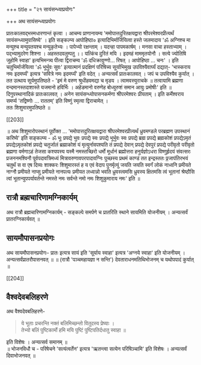+++
title = "२१ सायंसन्ध्याप्रयोगः"

+++
अथ सायंसन्ध्याप्रयोगः

प्रातःकालवद्भस्मधारणान्तं कृत्वा । आचम्य प्राणानायम्य 'ममोपात्तदुरितक्षयद्वारा श्रीपरमेश्वरप्रीत्यर्थं सायंसन्ध्यामुपासिष्ये' । इति सङ्कल्प्य आपोहिष्ठा० इत्यादिभिर्मार्जियित्वा हस्ते जलमादाय 'ॐ अग्निश्च मा मन्युश्च मन्युपतयश्च मन्युकृतेभ्यः । पापेभ्यो रक्षन्ताम् । यदन्हा पापमकार्षम् । मनसा वाचा हस्ताभ्याम् । पद्भ्यामुदरेण शिश्ना । अहस्तदवलुम्पतु ।। यत्किंच दुरितं मयि । इदमहं माममृतयोनौ । सत्ये ज्योतिषि जुहोमि स्वाहा' इत्यभिमन्त्र्य पीत्वा द्विराचम्य 'ॐ दधिक्रावुण्णो... रिषत् । आपोहिष्ठा ... चनः' । इति चतुभिर्मार्जयित्वा 'ॐ भूर्भुवः सुवः' इत्यात्मानं प्रदक्षिणं परिषिच्य सूर्याभिमुख उपविश्यैवार्घ्यं दद्यात्- 'भास्कराय नमः इदमर्घ्यं' इत्यत्र 'सवित्रे नमः इदमर्घ्यं' इति वदेत् । अन्यत्सर्वं प्रातःकालवत् । जपं च उपविश्यैव कुर्यात् । तत उत्थाय सूर्यमुपतिष्ठते - 'इमं मे वरुण श्रुधीहवमद्या च मृडय । त्वामवस्युराचके ॥ तत्वायामि ब्रह्मणा वन्दमानस्तदाशास्ते यजमानो हविर्भिः । अहेडमानो वरुणेह बोध्युरुशं समान आयुः प्रमोषीः' इति ॥ दिगुपस्थानादिकं प्रातःकालवत् । अनेन सायंसन्ध्योपासनकर्मणा श्रीपरमेश्वरः प्रीयताम् । इति कर्मेश्वराय समर्प्य 'तद्विष्णोः ... राततम्' इति विष्णुं स्मृत्वा द्विराचामेत् ।  
ततः शिशुमारमुपतिष्ठते ॥  

[[203]]  

॥ अथ शिशुमारोपस्थानं पूर्वोक्त ... 'ममोपात्तदुरितक्षयद्वारा श्रीपरमेश्वरप्रीत्यर्थं ध्रुवमण्डले परब्रह्मण उपस्थानं करिष्ये' इति सङ्कल्प्य - ॐ भूः प्रपद्ये भुवः प्रपद्ये स्वः प्रपद्ये भूर्भुवः स्वः प्रपद्ये ब्रह्म प्रपद्ये ब्रह्मकोशं प्रपद्येऽमृतं प्रपद्येऽमृतकोशं प्रपद्ये चतुर्जालं ब्रह्माकोशं यं मृत्युर्नावपश्यति तं प्रपद्ये देवान् प्रपद्ये देवपुरं प्रपद्ये परीवृतो परीवृतो ब्रह्मणा वर्मणाऽहं तेजसा कश्यपस्य यस्मै नमस्तच्छिरो धर्मो मूर्धानं ब्रह्मोत्तरा हनुर्यज्ञोऽधरा विष्णुर्हृदयं संवत्सरः प्रजननमश्विनौ पूर्वपदावत्रिमध्यं मित्रावरुणावपरपादावग्निः पुच्छस्य प्रथमं काण्डं तत इन्द्रस्ततः प्र॒जाप॑तिरभयं चतुर्थं स वा एष दिव्यः शाक्करः शिशुमारस्तं ह य एवं वेदाप पुनर्मृत्युं जयति जयति स्वर्गं लोकं नाध्वनि प्रमीयते नाग्नौ प्रमीयते नाप्सु प्रमीयते नानपत्यः प्रमीयत लध्वान्नो भवति ध्रुवस्त्वमसि ध्रुवस्य क्षितमसि त्वं भूतानां श्रेष्ठौसि त्वां भूतान्युपपर्यावर्तन्ते नमस्ते नमः सर्वन्ते नमो नमः शिशुकुमाराय नमः' इति ॥

## रात्रौ ब्रह्मचारिणामग्निकार्यम्
अथ रात्रौ ब्रह्मचारिणामग्निकार्यम् - सङ्कल्पे समर्पणे च प्रातरिति स्थाने सायमिति योजनीयम् । अन्यत्सर्वं प्रातरग्निकार्यवत् ॥

## सायमौपासनप्रयोगः
अथ सायमौपासनप्रयोगः- प्रातः इत्यत्र सायं इति 'सूर्याय स्वाहा' इत्यत्र 'अग्नये स्वाहा' इति योजनीयम् । अन्यत्सर्वंप्रातरौपासनवत् ॥ ॥ (रात्रौ 'पञ्चमहायज्ञा न सन्ति') देवताराधनमतिथिभोजनम् च यथोपपादं कुर्यात् ॥

[[204]]  

## वैश्वदेवबलिहरणे
अथ वैश्वदेवबलिहरणे-  

> ये भूताः प्रचरन्ति नक्तं बलिमिच्छन्तो वितुदस्य प्रेष्याः ।  
तेभ्यो बलिं पुष्टिकार्मो हमि मयि पुष्टिं पुष्टिपतिर्दधातु स्वाहा ॥  

इति विशेषः । अन्यत्सर्व समानम् ॥  
॥ भोजनविधौ च - परिषेचने 'सत्यंत्वर्तेन' इत्यत्र 'ऋतन्त्वा सत्येन परिषिञ्चामि' इति विशेषः । अन्यत्सर्वं दिवाभोजनवत् ॥
